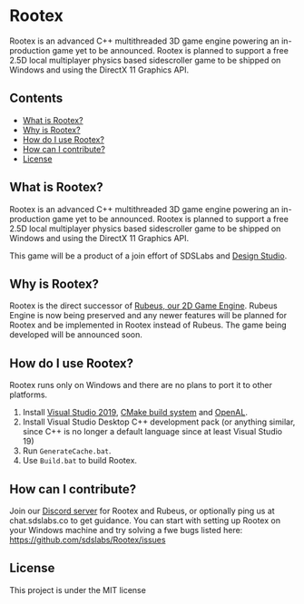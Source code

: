 # Rootex

Rootex is an advanced C++ multithreaded 3D game engine powering an in-production game yet to be announced. Rootex is planned to support a free 2.5D local multiplayer physics based sidescroller game to be shipped on Windows and using the DirectX 11 Graphics API.

## Contents

* [What is Rootex?](#what)
* [Why is Rootex?](#why)
* [How do I use Rootex?](#setup)
* [How can I contribute?](#how)
* [License](#license)

## <a name=what>What is Rootex?

Rootex is an advanced C++ multithreaded 3D game engine powering an in-production game yet to be announced. Rootex is planned to support a free 2.5D local multiplayer physics based sidescroller game to be shipped on Windows and using the DirectX 11 Graphics API.

This game will be a product of a join effort of SDSLabs and [Design Studio](https://designstudio.cc/).

## <a name=why>Why is Rootex?

Rootex is the direct successor of [Rubeus, our 2D Game Engine](https://github.com/sdslabs/Rubeus). Rubeus Engine is now being preserved and any newer features will be planned for Rootex and be implemented in Rootex instead of Rubeus. The game being developed will be announced soon. 

## <a name=setup>How do I use Rootex?

Rootex runs only on Windows and there are no plans to port it to other platforms.

1. Install [Visual Studio 2019](https://visualstudio.microsoft.com/vs/), [CMake build system](https://cmake.org/download/) and [OpenAL](https://www.openal.org/).
2. Install Visual Studio Desktop C++ development pack (or anything similar, since C++ is no longer a default language since at least Visual Studio 19)
3. Run `GenerateCache.bat`.
4. Use `Build.bat` to build Rootex.

## <a name=how>How can I contribute?

Join our [Discord server](https://discord.gg/HtVxfqt) for Rootex and Rubeus, or optionally ping us at chat.sdslabs.co to get guidance. You can start with setting up Rootex on your Windows machine and try solving a fwe bugs listed here: https://github.com/sdslabs/Rootex/issues

## <a name=license>License

This project is under the MIT license
